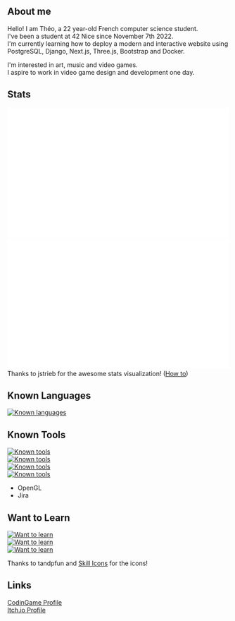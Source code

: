 ## About me

Hello! I am Théo, a 22 year-old French computer science student.  
I've been a student at 42 Nice since November 7th 2022.  
I'm currently learning how to deploy a modern and interactive website using PostgreSQL, Django, Next.js, Three.js, Bootstrap and Docker.  

I'm interested in art, music and video games.  
I aspire to work in video game design and development one day.  

## Stats

![](https://raw.githubusercontent.com/thepaqui/stats/master/generated/overview.svg#gh-dark-mode-only)
![](https://raw.githubusercontent.com/thepaqui/stats/master/generated/languages.svg#gh-dark-mode-only)  
Thanks to jstrieb for the awesome stats visualization! ([How to](https://github.com/jstrieb/github-stats))

## Known Languages

[![Known languages](https://skillicons.dev/icons?i=c,cpp,python,js,html,css&theme=dark)](https://skillicons.dev)

## Known Tools

[![Known tools](https://skillicons.dev/icons?i=linux,ubuntu,git,github,docker&theme=dark)](https://skillicons.dev)  
[![Known tools](https://skillicons.dev/icons?i=postgres,django,nextjs,bootstrap&theme=dark)](https://skillicons.dev)  
[![Known tools](https://skillicons.dev/icons?i=vim,vscode&theme=dark)](https://skillicons.dev)  
[![Known tools](https://skillicons.dev/icons?i=unity,gamemakerstudio&theme=dark)](https://skillicons.dev)  
- OpenGL
- Jira

## Want to Learn

[![Want to learn](https://skillicons.dev/icons?i=unreal,godot,blender&theme=dark)](https://skillicons.dev)  
[![Want to learn](https://skillicons.dev/icons?i=cs,rust,java,lua,ts&theme=dark)](https://skillicons.dev)  
[![Want to learn](https://skillicons.dev/icons?i=neovim&theme=dark)](https://skillicons.dev)  

Thanks to tandpfun and [Skill Icons](https://github.com/tandpfun/skill-icons) for the icons!

## Links

[CodinGame Profile](https://www.codingame.com/profile/2c6b0a3cff5e9ae80c4d7b877623d7765903174)  
[Itch.io Profile](https://thepaqui.itch.io/)
